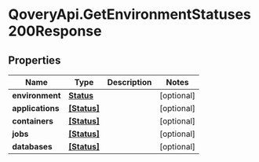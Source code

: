 # QoveryApi.GetEnvironmentStatuses200Response

## Properties

Name | Type | Description | Notes
------------ | ------------- | ------------- | -------------
**environment** | [**Status**](Status.md) |  | [optional] 
**applications** | [**[Status]**](Status.md) |  | [optional] 
**containers** | [**[Status]**](Status.md) |  | [optional] 
**jobs** | [**[Status]**](Status.md) |  | [optional] 
**databases** | [**[Status]**](Status.md) |  | [optional] 


